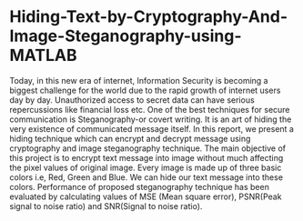 # Hiding-Text-by-Cryptography-And-Image-Steganography-using-MATLAB
Today, in this new era of internet, Information Security is becoming a biggest challenge for the world due to the rapid growth of internet users day by day. Unauthorized access to secret data can have serious repercussions like financial loss etc. One of the best techniques for secure communication is Steganography-or covert writing. It is an art of hiding the very existence of communicated message itself. In this report, we present a hiding technique which can encrypt and decrypt message using cryptography and image steganography technique. The main objective of this project is to encrypt text message into image without much affecting the pixel values of original image. Every image is made up of three basic colors i.e, Red, Green and Blue. We can hide our text message into these colors. Performance of proposed steganography technique has been evaluated by calculating values of MSE (Mean square error), PSNR(Peak signal to noise ratio) and SNR(Signal to noise ratio). 

